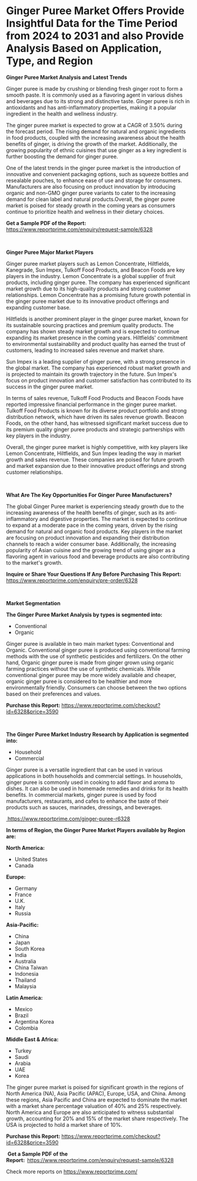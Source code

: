 <p><h1>Ginger Puree Market Offers Provide Insightful Data for the Time Period from 2024 to 2031 and also Provide Analysis Based on Application, Type, and Region</h1></p><p><strong>Ginger Puree Market Analysis and Latest Trends</strong></p>
<p><p>Ginger puree is made by crushing or blending fresh ginger root to form a smooth paste. It is commonly used as a flavoring agent in various dishes and beverages due to its strong and distinctive taste. Ginger puree is rich in antioxidants and has anti-inflammatory properties, making it a popular ingredient in the health and wellness industry.</p><p>The ginger puree market is expected to grow at a CAGR of 3.50% during the forecast period. The rising demand for natural and organic ingredients in food products, coupled with the increasing awareness about the health benefits of ginger, is driving the growth of the market. Additionally, the growing popularity of ethnic cuisines that use ginger as a key ingredient is further boosting the demand for ginger puree.</p><p>One of the latest trends in the ginger puree market is the introduction of innovative and convenient packaging options, such as squeeze bottles and resealable pouches, to enhance ease of use and storage for consumers. Manufacturers are also focusing on product innovation by introducing organic and non-GMO ginger puree variants to cater to the increasing demand for clean label and natural products.Overall, the ginger puree market is poised for steady growth in the coming years as consumers continue to prioritize health and wellness in their dietary choices.</p></p>
<p><strong>Get a Sample PDF of the Report:&nbsp;</strong> <a href="https://www.reportprime.com/enquiry/request-sample/6328">https://www.reportprime.com/enquiry/request-sample/6328</a></p>
<p>&nbsp;</p>
<p><strong>Ginger Puree Major Market Players</strong></p>
<p><p>Ginger puree market players such as Lemon Concentrate, Hiltfields, Kanegrade, Sun Impex, Tulkoff Food Products, and Beacon Foods are key players in the industry. Lemon Concentrate is a global supplier of fruit products, including ginger puree. The company has experienced significant market growth due to its high-quality products and strong customer relationships. Lemon Concentrate has a promising future growth potential in the ginger puree market due to its innovative product offerings and expanding customer base.</p><p>Hiltfields is another prominent player in the ginger puree market, known for its sustainable sourcing practices and premium quality products. The company has shown steady market growth and is expected to continue expanding its market presence in the coming years. Hiltfields' commitment to environmental sustainability and product quality has earned the trust of customers, leading to increased sales revenue and market share.</p><p>Sun Impex is a leading supplier of ginger puree, with a strong presence in the global market. The company has experienced robust market growth and is projected to maintain its growth trajectory in the future. Sun Impex's focus on product innovation and customer satisfaction has contributed to its success in the ginger puree market.</p><p>In terms of sales revenue, Tulkoff Food Products and Beacon Foods have reported impressive financial performance in the ginger puree market. Tulkoff Food Products is known for its diverse product portfolio and strong distribution network, which have driven its sales revenue growth. Beacon Foods, on the other hand, has witnessed significant market success due to its premium quality ginger puree products and strategic partnerships with key players in the industry.</p><p>Overall, the ginger puree market is highly competitive, with key players like Lemon Concentrate, Hiltfields, and Sun Impex leading the way in market growth and sales revenue. These companies are poised for future growth and market expansion due to their innovative product offerings and strong customer relationships.</p></p>
<p>&nbsp;</p>
<p><strong>What Are The Key Opportunities For Ginger Puree Manufacturers?</strong></p>
<p><p>The global Ginger Puree market is experiencing steady growth due to the increasing awareness of the health benefits of ginger, such as its anti-inflammatory and digestive properties. The market is expected to continue to expand at a moderate pace in the coming years, driven by the rising demand for natural and organic food products. Key players in the market are focusing on product innovation and expanding their distribution channels to reach a wider consumer base. Additionally, the increasing popularity of Asian cuisine and the growing trend of using ginger as a flavoring agent in various food and beverage products are also contributing to the market's growth.</p></p>
<p><strong>Inquire or Share Your Questions If Any Before Purchasing This Report:</strong> <a href="https://www.reportprime.com/enquiry/pre-order/6328">https://www.reportprime.com/enquiry/pre-order/6328</a></p>
<p>&nbsp;</p>
<p><strong>Market Segmentation</strong></p>
<p><strong>The Ginger Puree Market Analysis by types is segmented into:</strong></p>
<p><ul><li>Conventional</li><li>Organic</li></ul></p>
<p><p>Ginger puree is available in two main market types: Conventional and Organic. Conventional ginger puree is produced using conventional farming methods with the use of synthetic pesticides and fertilizers. On the other hand, Organic ginger puree is made from ginger grown using organic farming practices without the use of synthetic chemicals. While conventional ginger puree may be more widely available and cheaper, organic ginger puree is considered to be healthier and more environmentally friendly. Consumers can choose between the two options based on their preferences and values.</p></p>
<p><strong>Purchase this Report:&nbsp;</strong><a href="https://www.reportprime.com/checkout?id=6328&price=3590">https://www.reportprime.com/checkout?id=6328&price=3590</a></p>
<p>&nbsp;</p>
<p><strong>The Ginger Puree Market Industry Research by Application is segmented into:</strong></p>
<p><ul><li>Household</li><li>Commercial</li></ul></p>
<p><p>Ginger puree is a versatile ingredient that can be used in various applications in both households and commercial settings. In households, ginger puree is commonly used in cooking to add flavor and aroma to dishes. It can also be used in homemade remedies and drinks for its health benefits. In commercial markets, ginger puree is used by food manufacturers, restaurants, and cafes to enhance the taste of their products such as sauces, marinades, dressings, and beverages.</p></p>
<p><a href="https://www.reportprime.com/ginger-puree-r6328">&nbsp;https://www.reportprime.com/ginger-puree-r6328</a></p>
<p><strong>In terms of Region, the Ginger Puree Market Players available by Region are:</strong></p>
<p>
    <p> <strong> North America: </strong>
        <ul>
            <li>United States</li>
            <li>Canada</li>
        </ul>
        </p> 
    <p> <strong> Europe: </strong>
        <ul>
            <li>Germany</li>
            <li>France</li>
            <li>U.K.</li>
            <li>Italy</li>
            <li>Russia</li>
        </ul>
        </p> 
    <p> <strong> Asia-Pacific: </strong>
        <ul>
            <li>China</li>
            <li>Japan</li>
            <li>South Korea</li>
            <li>India</li>
            <li>Australia</li>
            <li>China Taiwan</li>
            <li>Indonesia</li>
            <li>Thailand</li>
            <li>Malaysia</li>
        </ul>
        </p> 
    <p> <strong> Latin America: </strong>
        <ul>
            <li>Mexico</li>
            <li>Brazil</li>
            <li>Argentina Korea</li>
            <li>Colombia</li>
        </ul>
        </p> 
    <p> <strong> Middle East & Africa: </strong>
        <ul>
            <li>Turkey</li>
            <li>Saudi</li>
            <li>Arabia</li>
            <li>UAE</li>
            <li>Korea</li>
        </ul>
    </p>
    </p>
<p><p>The ginger puree market is poised for significant growth in the regions of North America (NA), Asia Pacific (APAC), Europe, USA, and China. Among these regions, Asia Pacific and China are expected to dominate the market with a market share percentage valuation of 40% and 25% respectively. North America and Europe are also anticipated to witness substantial growth, accounting for 20% and 15% of the market share respectively. The USA is projected to hold a market share of 10%.</p></p>
<p><strong>Purchase this Report: </strong><a href="https://www.reportprime.com/checkout?id=6328&price=3590">https://www.reportprime.com/checkout?id=6328&price=3590</a></p>
<p>&nbsp;<strong>Get a Sample PDF of the Report:&nbsp;&nbsp;</strong><a href="https://www.reportprime.com/enquiry/request-sample/6328">https://www.reportprime.com/enquiry/request-sample/6328</a></p>
<p><strong></strong></p>
<p>Check more reports on <a href="https://www.reportprime.com/">https://www.reportprime.com/</a></p>
